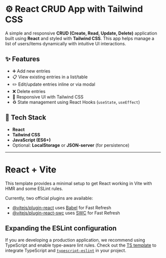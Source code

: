 # ⚙️ React CRUD App with Tailwind CSS

A simple and responsive **CRUD (Create, Read, Update, Delete)** application built using **React** and styled with **Tailwind CSS**. This app helps manage a list of users/items dynamically with intuitive UI interactions.

## ✨ Features

- ➕ Add new entries
- 📋 View existing entries in a list/table
- ✏️ Edit/update entries inline or via modal
- ❌ Delete entries
- 💅 Responsive UI with Tailwind CSS
- ♻️ State management using React Hooks (`useState`, `useEffect`)

## 🔧 Tech Stack

- **React**
- **Tailwind CSS**
- **JavaScript (ES6+)**
- Optional: **LocalStorage** or **JSON-server** (for persistence)

---

# React + Vite

This template provides a minimal setup to get React working in Vite with HMR and some ESLint rules.

Currently, two official plugins are available:

- [@vitejs/plugin-react](https://github.com/vitejs/vite-plugin-react/blob/main/packages/plugin-react/README.md) uses [Babel](https://babeljs.io/) for Fast Refresh
- [@vitejs/plugin-react-swc](https://github.com/vitejs/vite-plugin-react-swc) uses [SWC](https://swc.rs/) for Fast Refresh

## Expanding the ESLint configuration

If you are developing a production application, we recommend using TypeScript and enable type-aware lint rules. Check out the [TS template](https://github.com/vitejs/vite/tree/main/packages/create-vite/template-react-ts) to integrate TypeScript and [`typescript-eslint`](https://typescript-eslint.io) in your project.
